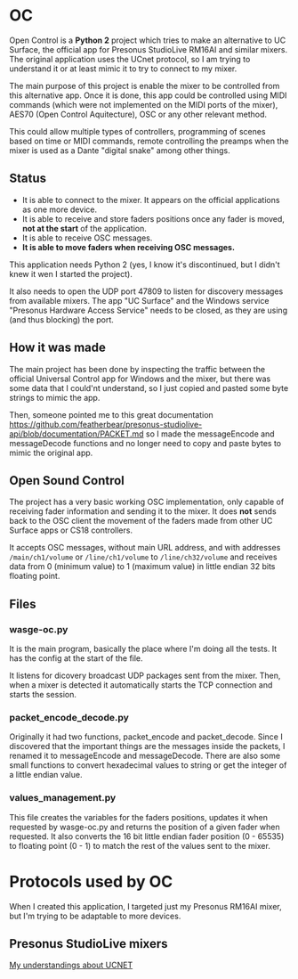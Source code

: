 # OC
Open Control is a **Python 2** project which tries to make an alternative to UC Surface, the official app for Presonus StudioLive RM16AI and similar mixers. The original application uses the UCnet protocol, so I am trying to understand it or at least mimic it to try to connect to my mixer.

The main purpose of this project is enable the mixer to be controlled from this alternative app. Once it is done, this app could be controlled using MIDI commands (which were not implemented on the MIDI ports of the mixer), AES70 (Open Control Aquitecture), OSC or any other relevant method.

This could allow multiple types of controllers, programming of scenes based on time or MIDI commands, remote controlling the preamps when the mixer is used as a Dante "digital snake" among other things.

## Status
* It is able to connect to the mixer. It appears on the official applications as one more device.
* It is able to receive and store faders positions once any fader is moved, **not at the start** of the application.
* It is able to receive OSC messages.
* **It is able to move faders when receiving OSC messages.**

This application needs Python 2 (yes, I know it's discontinued, but I didn't knew it wen I started the project).

It also needs to open the UDP port 47809 to listen for discovery messages from available mixers. The app "UC Surface" and the Windows service "Presonus Hardware Access Service" needs to be closed, as they are using (and thus blocking) the port.

## How it was made
The main project has been done by inspecting the traffic between the official Universal Control app for Windows and the mixer, but there was some data that I could'nt understand, so I just copied and pasted some byte strings to mimic the app.

Then, someone pointed me to this great documentation https://github.com/featherbear/presonus-studiolive-api/blob/documentation/PACKET.md so I made the messageEncode and messageDecode functions and no longer need to copy and paste bytes to mimic the original app.

## Open Sound Control
The project has a very basic working OSC implementation, only capable of receiving fader information and sending it to the mixer. It does **not** sends back to the OSC client the movement of the faders made from other UC Surface apps or CS18 controllers.

It accepts OSC messages, without main URL address, and with addresses `/main/ch1/volume` or `/line/ch1/volume` to `/line/ch32/volume` and receives data from 0 (minimum value) to 1 (maximum value) in little endian 32 bits floating point.

## Files
### wasge-oc.py
It is the main program, basically the place where I'm doing all the tests. It has the config at the start of the file.

It listens for dicovery broadcast UDP packages sent from the mixer. Then, when a mixer is detected it automatically starts the TCP connection and starts the session.
### packet_encode_decode.py
Originally it had two functions, packet_encode and packet_decode. Since I discovered that the important things are the messages inside the packets, I renamed it to messageEncode and messageDecode. There are also some small functions to convert hexadecimal values to string or get the integer of a little endian value.
### values_management.py
This file creates the variables for the faders positions, updates it when requested by wasge-oc.py and returns the position of a given fader when requested. It also converts the 16 bit little endian fader position (0 - 65535) to floating point (0 - 1) to match the rest of the values sent to the mixer.

# Protocols used by OC
When I created this application, I targeted just my Presonus RM16AI mixer, but I'm trying to be adaptable to more devices.
## Presonus StudioLive mixers
[My understandings about UCNET](docs/protocols/UCNET.md)
